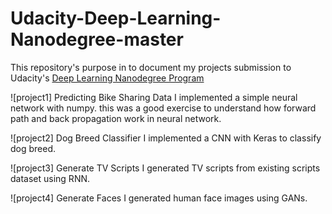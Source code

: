 # Udacity-Deep-Learning-Nanodegree-master
This repository's purpose in to document my projects submission to Udacity's [Deep Learning Nanodegree Program](https://www.udacity.com/course/deep-learning-nanodegree--nd101)

![project1]
Predicting Bike Sharing Data
I implemented a simple neural network with numpy. this was a good exercise to understand how forward path and back propagation work in neural network.

![project2]
Dog Breed Classifier
I implemented a CNN with Keras to classify dog breed.

![project3]
Generate TV Scripts
I generated TV scripts from existing scripts dataset using RNN.

![project4]
Generate Faces
I generated human face images using GANs. 
